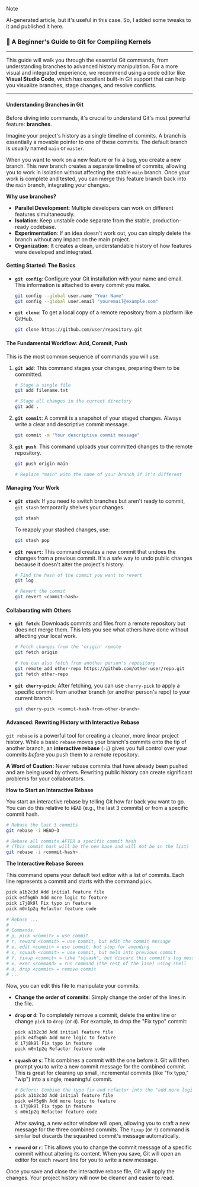 > [!NOTE]
>
>  AI-generated article, but it's useful in this case. So, I added some tweaks to it and published it here.
>
>

### 💛 A Beginner's Guide to Git for Compiling Kernels

---

This guide will walk you through the essential Git commands, from understanding branches to advanced history manipulation. For a more visual and integrated experience, we recommend using a code editor like **Visual Studio Code**, which has excellent built-in Git support that can help you visualize branches, stage changes, and resolve conflicts.

---

#### Understanding Branches in Git

Before diving into commands, it's crucial to understand Git's most powerful feature: **branches**.

Imagine your project's history as a single timeline of commits. A branch is essentially a movable pointer to one of these commits. The default branch is usually named `main` or `master`.

When you want to work on a new feature or fix a bug, you create a new branch. This new branch creates a separate timeline of commits, allowing you to work in isolation without affecting the stable `main` branch. Once your work is complete and tested, you can merge this feature branch back into the `main` branch, integrating your changes.

**Why use branches?**
*   **Parallel Development**: Multiple developers can work on different features simultaneously.
*   **Isolation**: Keep unstable code separate from the stable, production-ready codebase.
*   **Experimentation**: If an idea doesn't work out, you can simply delete the branch without any impact on the main project.
*   **Organization**: It creates a clean, understandable history of how features were developed and integrated.

#### Getting Started: The Basics

*   **`git config`**: Configure your Git installation with your name and email. This information is attached to every commit you make.
    ```bash
    git config --global user.name "Your Name"
    git config --global user.email "youremail@example.com"
    ```

*   **`git clone`**: To get a local copy of a remote repository from a platform like GitHub.
    ```bash
    git clone https://github.com/user/repository.git
    ```

#### The Fundamental Workflow: Add, Commit, Push

This is the most common sequence of commands you will use.

1.  **`git add`**: This command stages your changes, preparing them to be committed.
    ```bash
    # Stage a single file
    git add filename.txt

    # Stage all changes in the current directory
    git add .
    ```

2.  **`git commit`**: A commit is a snapshot of your staged changes. Always write a clear and descriptive commit message.

    ```bash
    git commit -m "Your descriptive commit message"
    ```

3.  **`git push`**: This command uploads your committed changes to the remote repository.

    ```bash
    git push origin main
    
    # Replace "main" with the name of your branch if it's different
    ```

#### Managing Your Work

*   **`git stash`**: If you need to switch branches but aren't ready to commit, `git stash` temporarily shelves your changes.  

    ```bash
    git stash
    ```

    To reapply your stashed changes, use:
    ```bash
    git stash pop
    ```

*   **`git revert`**: This command creates a new commit that undoes the changes from a previous commit. It's a safe way to undo public changes because it doesn't alter the project's history.

    ```bash
    # Find the hash of the commit you want to revert
    git log

    # Revert the commit
    git revert <commit-hash>
    ```

#### Collaborating with Others

*   **`git fetch`**: Downloads commits and files from a remote repository but does not merge them. This lets you see what others have done without affecting your local work.

    ```bash
    # Fetch changes from the 'origin' remote
    git fetch origin

    # You can also fetch from another person's repository
    git remote add other-repo https://github.com/other-user/repo.git
    git fetch other-repo
    ```

*   **`git cherry-pick`**: After fetching, you can use `cherry-pick` to apply a specific commit from another branch (or another person's repo) to your current branch.

    ```bash
    git cherry-pick <commit-hash-from-other-branch>
    ```

#### Advanced: Rewriting History with Interactive Rebase

`git rebase` is a powerful tool for creating a cleaner, more linear project history. While a basic `rebase` moves your branch's commits onto the tip of another branch, an **interactive rebase** (`-i`) gives you full control over your commits *before* you push them to a remote repository.

**A Word of Caution:** Never rebase commits that have already been pushed and are being used by others. Rewriting public history can create significant problems for your collaborators.

**How to Start an Interactive Rebase**

You start an interactive rebase by telling Git how far back you want to go. You can do this relative to `HEAD` (e.g., the last 3 commits) or from a specific commit hash.

```bash
# Rebase the last 3 commits
git rebase -i HEAD~3

# Rebase all commits AFTER a specific commit hash
# (This commit hash will be the new base and will not be in the list)
git rebase -i <commit-hash>
```

**The Interactive Rebase Screen**

This command opens your default text editor with a list of commits. Each line represents a commit and starts with the command `pick`.

```bash
pick a1b2c3d Add initial feature file
pick e4f5g6h Add more logic to feature
pick i7j8k9l Fix typo in feature
pick m0n1p2q Refactor feature code

# Rebase ...
#
# Commands:
# p, pick <commit> = use commit
# r, reword <commit> = use commit, but edit the commit message
# e, edit <commit> = use commit, but stop for amending
# s, squash <commit> = use commit, but meld into previous commit
# f, fixup <commit> = like "squash", but discard this commit's log message
# x, exec <command> = run command (the rest of the line) using shell
# d, drop <commit> = remove commit
# ...
```

Now, you can edit this file to manipulate your commits.

*   **Change the order of commits**: Simply change the order of the lines in the file.
*   **`drop` or `d`**: To completely remove a commit, delete the entire line or change `pick` to `drop` (or `d`). For example, to drop the "Fix typo" commit:

    ```bash
    pick a1b2c3d Add initial feature file
    pick e4f5g6h Add more logic to feature
    d i7j8k9l Fix typo in feature
    pick m0n1p2q Refactor feature code
    ```

*   **`squash` or `s`**: This combines a commit with the one before it. Git will then prompt you to write a new commit message for the combined commit. This is great for cleaning up small, incremental commits (like "fix typo," "wip") into a single, meaningful commit.

    ```bash
    # Before: Combine the typo fix and refactor into the "add more logic" commit
    pick a1b2c3d Add initial feature file
    pick e4f5g6h Add more logic to feature
    s i7j8k9l Fix typo in feature
    s m0n1p2q Refactor feature code
    ```
    After saving, a new editor window will open, allowing you to craft a new message for the three combined commits. The `fixup` (or `f`) command is similar but discards the squashed commit's message automatically.

*   **`reword` or `r`**: This allows you to change the commit message of a specific commit without altering its content. When you save, Git will open an editor for each `reword` line for you to write a new message.

Once you save and close the interactive rebase file, Git will apply the changes. Your project history will now be cleaner and easier to read.
